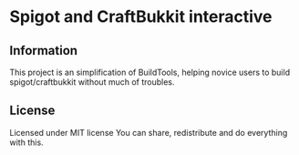 # Spigot and CraftBukkit interactive

## Information

This project is an simplification of BuildTools, helping novice users to build spigot/craftbukkit without much of troubles.

## License
Licensed under MIT license
You can share, redistribute and do everything with this.